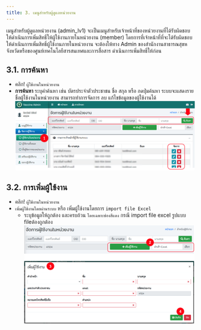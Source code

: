```yaml
---
title: 3. เมนูสำหรับผู้ดูแลหน่วยงาน
---
```


เมนูสำหรับผู้ดูแลหน่วยงาน (admin_lv1) จะเป็นเมนูสำหรับเจ้าหน้าที่ของหน่วยงานที่ได้รับผิดชอบให้ดำเนินการเพิ่มสิทธิ์ให้ผู้ใช้งานภายในหน่วยงาน (member) โดยการที่เจ้าหน้าที่ที่จะได้รับผิดชอบให้ดำเนินการเพิ่มสิทธิ์ผู้ใช้งานภายในหน่วยงาน จะต้องให้ทาง Admin ของสำนักงานสาธารณสุขหจังหวัดหรือของศูนย์เทคโนโลยีสารสนเทศและการสื่อสาร ดำเนินการเพิ่มสิทธิ์ให้ก่อน

## 3.1. การค้นหา
- คลิก! `ผู้ใช้งานในหน่วยงาน`
-	**การค้นหา** ระบุคำค้นหา เช่น บัตรประจำตัวประชาชน ชื่อ สกุล หรือ กดปุ่มค้นหา ระบบจะแสดงรายชื่อผู้ใช้งานในหน่วยงาน สามารถทำการจัดการ ลบ แก้ไขข้อมูลของผู้ใช้งานได้
![](./img/admin-hosp-menu_1.png)

## 3.2. การเพิ่มผู้ใช้งาน
- คลิก! `ผู้ใช้งานในหน่วยงาน`
- `เพิ่มผู้ใช้งานโดยผ่านระบบ` หรือ เพิ่มผู้ใช้งานโดยการ `import file Excel`
  - ระบุข้อมูลให้ถูกต้อง และครบถ้วน `โดยเฉพาะช่องสีแดง` กรณี import file excel รูปแบบ fileต้องถูกต้อง
![](./img/admin-hosp-menu_2.png)
